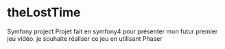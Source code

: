 # theLostTime
Symfony project 
Projet fait en symfony4 pour présenter mon futur premier jeu vidéo. 
je souhaite réaliser ce jeu en utilisant Phaser
